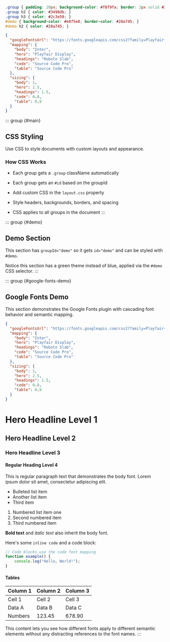 ```css
.group { padding: 20px; background-color: #f8f9fa; border: 2px solid #3498db; border-radius: 8px; margin-bottom: 20px; }
.group h2 { color: #3498db; }
.group h3 { color: #2c3e50; }
#demo { background-color: #e8f5e8; border-color: #28a745; }
#demo h2 { color: #28a745; }
```

```json google-fonts
{
  "googleFontsUrl": "https://fonts.googleapis.com/css2?family=Playfair+Display:wght@400;700&family=Source+Code+Pro:wght@400;600&family=Inter:wght@300;400;500&family=Roboto+Slab:wght@400;700&display=swap",
  "mapping": {
    "body": "Inter",
    "hero": "Playfair Display",
    "headings": "Roboto Slab",
    "code": "Source Code Pro",
    "table": "Source Code Pro"
  },
  "sizing": {
    "body": 1,
    "hero": 2.5,
    "headings": 1.5,
    "code": 0.8,
    "table": 0.9
  }
}
```

::: group {#main}
## CSS Styling
Use CSS to style documents with custom layouts and appearance.

### How CSS Works

- Each group gets a `.group` className automatically

- Each group gets an `#id` based on the groupId

- Add custom CSS in the `layout.css` property

- Style headers, backgrounds, borders, and spacing

- CSS applies to all groups in the document
:::

::: group {#demo}
## Demo Section

This section has `groupId="demo"` so it gets `id="demo"` and can be styled with `#demo`.

Notice this section has a green theme instead of blue, applied via the `#demo` CSS selector.
:::

::: group {#google-fonts-demo}
## Google Fonts Demo
This section demonstrates the Google Fonts plugin with cascading font behavior and semantic mapping.

```json google-fonts
{
  "googleFontsUrl": "https://fonts.googleapis.com/css2?family=Playfair+Display:wght@400;700&family=Source+Code+Pro:wght@400;600&family=Inter:wght@300;400;500&family=Roboto+Slab:wght@400;700&display=swap",
  "mapping": {
    "body": "Inter",
    "hero": "Playfair Display",
    "headings": "Roboto Slab", 
    "code": "Source Code Pro",
    "table": "Source Code Pro"
  },
  "sizing": {
    "body": 1,
    "hero": 2.5,
    "headings": 1.5, 
    "code": 0.8,
    "table": 0.9
  }
}
```

# Hero Headline Level 1

## Hero Headline Level 2

### Hero Headline Level 3

#### Regular Heading Level 4

This is regular paragraph text that demonstrates the body font. Lorem ipsum dolor sit amet, consectetur adipiscing elit.

- Bulleted list item
- Another list item
- Third item

1. Numbered list item one
2. Second numbered item
3. Third numbered item

**Bold text** and *italic text* also inherit the body font.

Here's some `inline code` and a code block:

```javascript
// Code blocks use the code font mapping
function example() {
    console.log("Hello, World!");
}
```

#### Tables

| Column 1 | Column 2 | Column 3 |
|----------|----------|----------|
| Cell 1   | Cell 2   | Cell 3   |
| Data A   | Data B   | Data C   |
| Numbers  | 123.45   | 678.90   |

This content lets you see how different fonts apply to different semantic elements without any distracting references to the font names.
:::